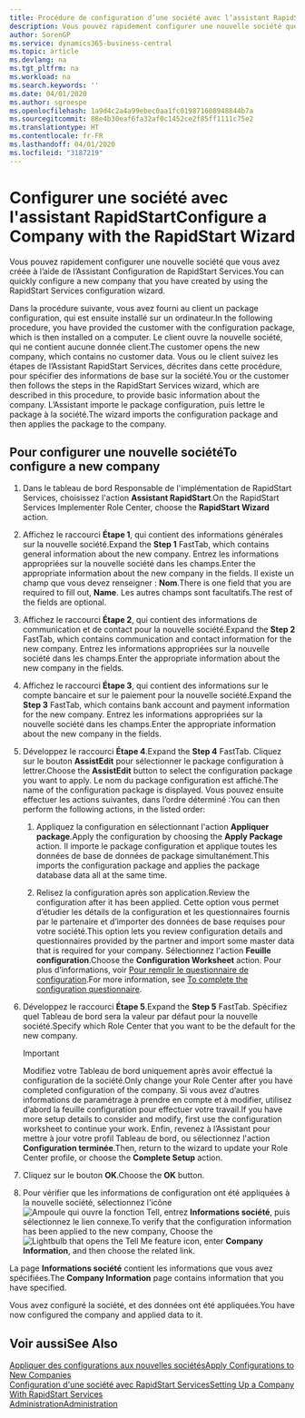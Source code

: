 ```yaml
---
title: Procédure de configuration d’une société avec l’assistant RapidStart | Microsoft Docs
description: Vous pouvez rapidement configurer une nouvelle société que vous avez créée à l’aide de l’Assistant Configuration de RapidStart Services.
author: SorenGP
ms.service: dynamics365-business-central
ms.topic: article
ms.devlang: na
ms.tgt_pltfrm: na
ms.workload: na
ms.search.keywords: ''
ms.date: 04/01/2020
ms.author: sgroespe
ms.openlocfilehash: 1a9d4c2a4a99ebec0aa1fc019871608948844b7a
ms.sourcegitcommit: 88e4b30eaf6fa32af0c1452ce2f85ff1111c75e2
ms.translationtype: HT
ms.contentlocale: fr-FR
ms.lasthandoff: 04/01/2020
ms.locfileid: "3187219"
---
```

# <a name="configure-a-company-with-the-rapidstart-wizard"></a><span data-ttu-id="d1304-103">Configurer une société avec l'assistant RapidStart</span><span class="sxs-lookup"><span data-stu-id="d1304-103">Configure a Company with the RapidStart Wizard</span></span>
<span data-ttu-id="d1304-104">Vous pouvez rapidement configurer une nouvelle société que vous avez créée à l’aide de l’Assistant Configuration de RapidStart Services.</span><span class="sxs-lookup"><span data-stu-id="d1304-104">You can quickly configure a new company that you have created by using the RapidStart Services configuration wizard.</span></span>

<span data-ttu-id="d1304-105">Dans la procédure suivante, vous avez fourni au client un package configuration, qui est ensuite installé sur un ordinateur.</span><span class="sxs-lookup"><span data-stu-id="d1304-105">In the following procedure, you have provided the customer with the configuration package, which is then installed on a computer.</span></span> <span data-ttu-id="d1304-106">Le client ouvre la nouvelle société, qui ne contient aucune donnée client.</span><span class="sxs-lookup"><span data-stu-id="d1304-106">The customer opens the new company, which contains no customer data.</span></span> <span data-ttu-id="d1304-107">Vous ou le client suivez les étapes de l’Assistant RapidStart Services, décrites dans cette procédure, pour spécifier des informations de base sur la société.</span><span class="sxs-lookup"><span data-stu-id="d1304-107">You or the customer then follows the steps in the RapidStart Services wizard, which are described in this procedure, to provide basic information about the company.</span></span> <span data-ttu-id="d1304-108">L’Assistant importe le package configuration, puis lettre le package à la société.</span><span class="sxs-lookup"><span data-stu-id="d1304-108">The wizard imports the configuration package and then applies the package to the company.</span></span>  

## <a name="to-configure-a-new-company"></a><span data-ttu-id="d1304-109">Pour configurer une nouvelle société</span><span class="sxs-lookup"><span data-stu-id="d1304-109">To configure a new company</span></span>  
1. <span data-ttu-id="d1304-110">Dans le tableau de bord Responsable de l'implémentation de RapidStart Services, choisissez l'action **Assistant RapidStart**.</span><span class="sxs-lookup"><span data-stu-id="d1304-110">On the RapidStart Services Implementer Role Center, choose the **RapidStart Wizard** action.</span></span>  
2. <span data-ttu-id="d1304-111">Affichez le raccourci **Étape 1**, qui contient des informations générales sur la nouvelle société.</span><span class="sxs-lookup"><span data-stu-id="d1304-111">Expand the **Step 1** FastTab, which contains general information about the new company.</span></span> <span data-ttu-id="d1304-112">Entrez les informations appropriées sur la nouvelle société dans les champs.</span><span class="sxs-lookup"><span data-stu-id="d1304-112">Enter the appropriate information about the new company in the fields.</span></span> <span data-ttu-id="d1304-113">Il existe un champ que vous devez renseigner : **Nom**.</span><span class="sxs-lookup"><span data-stu-id="d1304-113">There is one field that you are required to fill out, **Name**.</span></span> <span data-ttu-id="d1304-114">Les autres champs sont facultatifs.</span><span class="sxs-lookup"><span data-stu-id="d1304-114">The rest of the fields are optional.</span></span>  
3. <span data-ttu-id="d1304-115">Affichez le raccourci **Étape 2**, qui contient des informations de communication et de contact pour la nouvelle société.</span><span class="sxs-lookup"><span data-stu-id="d1304-115">Expand the **Step 2** FastTab, which contains communication and contact information for the new company.</span></span> <span data-ttu-id="d1304-116">Entrez les informations appropriées sur la nouvelle société dans les champs.</span><span class="sxs-lookup"><span data-stu-id="d1304-116">Enter the appropriate information about the new company in the fields.</span></span>
4. <span data-ttu-id="d1304-117">Affichez le raccourci **Étape 3**, qui contient des informations sur le compte bancaire et sur le paiement pour la nouvelle société.</span><span class="sxs-lookup"><span data-stu-id="d1304-117">Expand the **Step 3** FastTab, which contains bank account and payment information for the new company.</span></span> <span data-ttu-id="d1304-118">Entrez les informations appropriées sur la nouvelle société dans les champs.</span><span class="sxs-lookup"><span data-stu-id="d1304-118">Enter the appropriate information about the new company in the fields.</span></span>  
5. <span data-ttu-id="d1304-119">Développez le raccourci **Étape 4**.</span><span class="sxs-lookup"><span data-stu-id="d1304-119">Expand the **Step 4** FastTab.</span></span> <span data-ttu-id="d1304-120">Cliquez sur le bouton **AssistEdit** pour sélectionner le package configuration à lettrer.</span><span class="sxs-lookup"><span data-stu-id="d1304-120">Choose the **AssistEdit** button to select the configuration package you want to apply.</span></span> <span data-ttu-id="d1304-121">Le nom du package configuration est affiché.</span><span class="sxs-lookup"><span data-stu-id="d1304-121">The name of the configuration package is displayed.</span></span> <span data-ttu-id="d1304-122">Vous pouvez ensuite effectuer les actions suivantes, dans l’ordre déterminé :</span><span class="sxs-lookup"><span data-stu-id="d1304-122">You can then perform the following actions, in the listed order:</span></span>  

    1. <span data-ttu-id="d1304-123">Appliquez la configuration en sélectionnant l'action **Appliquer package**.</span><span class="sxs-lookup"><span data-stu-id="d1304-123">Apply the configuration by choosing the **Apply Package** action.</span></span> <span data-ttu-id="d1304-124">Il importe le package configuration et applique toutes les données de base de données de package simultanément.</span><span class="sxs-lookup"><span data-stu-id="d1304-124">This imports the configuration package and applies the package database data all at the same time.</span></span>  

    2. <span data-ttu-id="d1304-125">Relisez la configuration après son application.</span><span class="sxs-lookup"><span data-stu-id="d1304-125">Review the configuration after it has been applied.</span></span> <span data-ttu-id="d1304-126">Cette option vous permet d’étudier les détails de la configuration et les questionnaires fournis par le partenaire et d’importer des données de base requises pour votre société.</span><span class="sxs-lookup"><span data-stu-id="d1304-126">This option lets you review configuration details and questionnaires provided by the partner and import some master data that is required for your company.</span></span> <span data-ttu-id="d1304-127">Sélectionnez l'action **Feuille configuration**.</span><span class="sxs-lookup"><span data-stu-id="d1304-127">Choose the **Configuration Worksheet** action.</span></span> <span data-ttu-id="d1304-128">Pour plus d’informations, voir [Pour remplir le questionnaire de configuration](admin-gather-customer-setup-values.md#to-complete-the-configuration-questionnaire).</span><span class="sxs-lookup"><span data-stu-id="d1304-128">For more information, see [To complete the configuration questionnaire](admin-gather-customer-setup-values.md#to-complete-the-configuration-questionnaire).</span></span>  

6. <span data-ttu-id="d1304-129">Développez le raccourci **Étape 5**.</span><span class="sxs-lookup"><span data-stu-id="d1304-129">Expand the **Step 5** FastTab.</span></span> <span data-ttu-id="d1304-130">Spécifiez quel Tableau de bord sera la valeur par défaut pour la nouvelle société.</span><span class="sxs-lookup"><span data-stu-id="d1304-130">Specify which Role Center that you want to be the default for the new company.</span></span>  

    > [!IMPORTANT]  
    >  <span data-ttu-id="d1304-131">Modifiez votre Tableau de bord uniquement après avoir effectué la configuration de la société.</span><span class="sxs-lookup"><span data-stu-id="d1304-131">Only change your Role Center after you have completed configuration of the company.</span></span> <span data-ttu-id="d1304-132">Si vous avez d’autres informations de paramétrage à prendre en compte et à modifier, utilisez d’abord la feuille configuration pour effectuer votre travail.</span><span class="sxs-lookup"><span data-stu-id="d1304-132">If you have more setup details to consider and modify, first use the configuration worksheet to continue your work.</span></span> <span data-ttu-id="d1304-133">Enfin, revenez à l’Assistant pour mettre à jour votre profil Tableau de bord, ou sélectionnez l'action **Configuration terminée**.</span><span class="sxs-lookup"><span data-stu-id="d1304-133">Then, return to the wizard to update your Role Center profile, or choose the **Complete Setup** action.</span></span>

7. <span data-ttu-id="d1304-134">Cliquez sur le bouton **OK**.</span><span class="sxs-lookup"><span data-stu-id="d1304-134">Choose the **OK** button.</span></span>  
8. <span data-ttu-id="d1304-135">Pour vérifier que les informations de configuration ont été appliquées à la nouvelle société, sélectionnez l'icône ![Ampoule qui ouvre la fonction Tell](media/ui-search/search_small.png "Dites-moi ce que vous voulez faire"), entrez **Informations société**, puis sélectionnez le lien connexe.</span><span class="sxs-lookup"><span data-stu-id="d1304-135">To verify that the configuration information has been applied to the new company, Choose the ![Lightbulb that opens the Tell Me feature](media/ui-search/search_small.png "Tell me what you want to do") icon, enter **Company Information**, and then choose the related link.</span></span>

<span data-ttu-id="d1304-136">La page **Informations société** contient les informations que vous avez spécifiées.</span><span class="sxs-lookup"><span data-stu-id="d1304-136">The **Company Information** page contains information that you have specified.</span></span>   

<span data-ttu-id="d1304-137">Vous avez configuré la société, et des données ont été appliquées.</span><span class="sxs-lookup"><span data-stu-id="d1304-137">You have now configured the company and applied data to it.</span></span>  

## <a name="see-also"></a><span data-ttu-id="d1304-138">Voir aussi</span><span class="sxs-lookup"><span data-stu-id="d1304-138">See Also</span></span>  
[<span data-ttu-id="d1304-139">Appliquer des configurations aux nouvelles sociétés</span><span class="sxs-lookup"><span data-stu-id="d1304-139">Apply Configurations to New Companies</span></span>](admin-apply-configuration-to-new-companies.md)  
[<span data-ttu-id="d1304-140">Configuration d'une société avec RapidStart Services</span><span class="sxs-lookup"><span data-stu-id="d1304-140">Setting Up a Company With RapidStart Services</span></span>](admin-set-up-a-company-with-rapidstart.md)  
[<span data-ttu-id="d1304-141">Administration</span><span class="sxs-lookup"><span data-stu-id="d1304-141">Administration</span></span>](admin-setup-and-administration.md)
